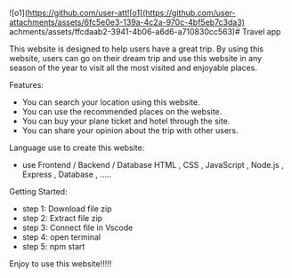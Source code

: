 
![o1](https://github.com/user-att![o1](https://github.com/user-attachments/assets/6fc5e0e3-139a-4c2a-970c-4bf5eb7c3da3)
achments/assets/ffcdaab2-3941-4b06-a6d6-a710830cc563)# Travel app

This website is designed to help users have a great trip. By using this website, users can go on their dream trip and use this website in any season of the year to visit all the most visited and enjoyable places.


Features:
* You can search your location using this website.
* You can use the recommended places on the website.
* You can buy your plane ticket and hotel through the site.
* You can share your opinion about the trip with other users.

Language use to create this website:
* use Frontend / Backend / Database
HTML , CSS , JavaScript , Node.js , Express , Database , .....



Getting Started:
* step 1: Download file zip
* step 2: Extract file zip
* step 3: Connect file in Vscode
* step 4: open terminal
* step 5: npm start


Enjoy to use this website!!!!!

